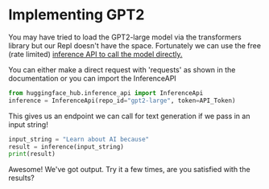 # Implementing GPT2

You may have tried to load the GPT2-large model via the transformers library but our Repl doesn't have the space. Fortunately we can use the free (rate limited) [inference API to call the model directly.](https://huggingface.co/docs/api-inference/detailed_parameters#text-generation-task)

You can either make a direct request with 'requests' as shown in the documentation or you can import the InferenceAPI
```python
from huggingface_hub.inference_api import InferenceApi
inference = InferenceApi(repo_id="gpt2-large", token=API_Token)
```
This gives us an endpoint we can call for text generation if we pass in an input string!
```python
input_string = "Learn about AI because"
result = inference(input_string)
print(result)
```

Awesome! We've got output. 
Try it a few times, are you satisfied with the results?